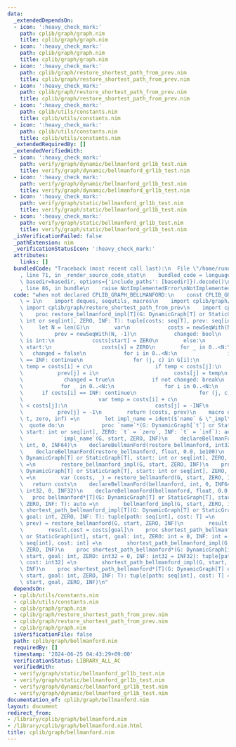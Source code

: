 ```yaml
---
data:
  _extendedDependsOn:
  - icon: ':heavy_check_mark:'
    path: cplib/graph/graph.nim
    title: cplib/graph/graph.nim
  - icon: ':heavy_check_mark:'
    path: cplib/graph/graph.nim
    title: cplib/graph/graph.nim
  - icon: ':heavy_check_mark:'
    path: cplib/graph/restore_shortest_path_from_prev.nim
    title: cplib/graph/restore_shortest_path_from_prev.nim
  - icon: ':heavy_check_mark:'
    path: cplib/graph/restore_shortest_path_from_prev.nim
    title: cplib/graph/restore_shortest_path_from_prev.nim
  - icon: ':heavy_check_mark:'
    path: cplib/utils/constants.nim
    title: cplib/utils/constants.nim
  - icon: ':heavy_check_mark:'
    path: cplib/utils/constants.nim
    title: cplib/utils/constants.nim
  _extendedRequiredBy: []
  _extendedVerifiedWith:
  - icon: ':heavy_check_mark:'
    path: verify/graph/dynamic/bellmanford_grl1b_test.nim
    title: verify/graph/dynamic/bellmanford_grl1b_test.nim
  - icon: ':heavy_check_mark:'
    path: verify/graph/dynamic/bellmanford_grl1b_test.nim
    title: verify/graph/dynamic/bellmanford_grl1b_test.nim
  - icon: ':heavy_check_mark:'
    path: verify/graph/static/bellmanford_grl1b_test.nim
    title: verify/graph/static/bellmanford_grl1b_test.nim
  - icon: ':heavy_check_mark:'
    path: verify/graph/static/bellmanford_grl1b_test.nim
    title: verify/graph/static/bellmanford_grl1b_test.nim
  _isVerificationFailed: false
  _pathExtension: nim
  _verificationStatusIcon: ':heavy_check_mark:'
  attributes:
    links: []
  bundledCode: "Traceback (most recent call last):\n  File \"/home/runner/.local/lib/python3.10/site-packages/onlinejudge_verify/documentation/build.py\"\
    , line 71, in _render_source_code_stat\n    bundled_code = language.bundle(stat.path,\
    \ basedir=basedir, options={'include_paths': [basedir]}).decode()\n  File \"/home/runner/.local/lib/python3.10/site-packages/onlinejudge_verify/languages/nim.py\"\
    , line 86, in bundle\n    raise NotImplementedError\nNotImplementedError\n"
  code: "when not declared CPLIB_GRAPH_BELLMANFORD:\n    const CPLIB_GRAPH_BELLMANFORD*\
    \ = 1\n    import deques, sequtils, macros\n    import cplib/graph/graph\n   \
    \ import cplib/graph/restore_shortest_path_from_prev\n    import cplib/utils/constants\n\
    \    proc restore_bellmanford_impl[T](G: DynamicGraph[T] or StaticGraph[T], start:\
    \ int or seq[int], ZERO, INF: T): tuple[costs: seq[T], prev: seq[int]] =\n   \
    \     let N = len(G)\n        var\n            costs = newSeqWith(N, INF)\n  \
    \          prev = newSeqWith(N, -1)\n            changed: bool\n        when start\
    \ is int:\n            costs[start] = ZERO\n        else:\n            for s in\
    \ start:\n                costs[s] = ZERO\n        for _ in 0..<N:\n         \
    \   changed = false\n            for i in 0..<N:\n                if costs[i]\
    \ == INF: continue\n                for (j, c) in G[i]:\n                    var\
    \ temp = costs[i] + c\n                    if temp < costs[j]:\n             \
    \           prev[j] = i\n                        costs[j] = temp\n           \
    \             changed = true\n            if not changed: break\n        if changed:\n\
    \            for _ in 0..<N:\n                for i in 0..<N:\n              \
    \      if costs[i] == INF: continue\n                    for (j, c) in G[i]:\n\
    \                        var temp = costs[i] + c\n                        if temp\
    \ < costs[j]:\n                            costs[j] = -INF\n                 \
    \           prev[j] = -1\n        return (costs, prev)\n    macro declareBellmanFord(name,\
    \ t, zero, inf) =\n        let impl_name = ident($`name` & \"_impl\")\n      \
    \  quote do:\n            proc `name`*(G: DynamicGraph[`t`] or StaticGraph[`t`],\
    \ start: int or seq[int], ZERO: `t` = `zero`, INF: `t` = `inf`): auto =\n    \
    \            `impl_name`(G, start, ZERO, INF)\n    declareBellmanFord(restore_bellmanford,\
    \ int, 0, INF64)\n    declareBellmanFord(restore_bellmanford, int32, 0, INF32)\n\
    \    declareBellmanFord(restore_bellmanford, float, 0.0, 1e100)\n    proc restore_bellmanford*[T](G:\
    \ DynamicGraph[T] or StaticGraph[T], start: int or seq[int], ZERO, INF: T): auto\
    \ =\n        restore_bellmanford_impl(G, start, ZERO, INF)\n    proc bellmanford_impl[T](G:\
    \ DynamicGraph[T] or StaticGraph[T], start: int or seq[int], ZERO, INF: T): auto\
    \ =\n        var (costs, _) = restore_bellmanford(G, start, ZERO, INF)\n     \
    \   return costs\n    declareBellmanFord(bellmanford, int, 0, INF64)\n    declareBellmanFord(bellmanford,\
    \ int32, 0, INF32)\n    declareBellmanFord(bellmanford, float, 0.0, 1e100)\n \
    \   proc bellmanford*[T](G: DynamicGraph[T] or StaticGraph[T], start: int or seq[int],\
    \ ZERO, INF: T): auto =\n        bellmanford_impl(G, start, ZERO, INF)\n    proc\
    \ shortest_path_bellmanford_impl[T](G: DynamicGraph[T] or StaticGraph[T], start,\
    \ goal: int, ZERO, INF: T): tuple[path: seq[int], cost: T] =\n        var (costs,\
    \ prev) = restore_bellmanford(G, start, ZERO, INF)\n        result.path = prev.restore_shortest_path_from_prev(goal)\n\
    \        result.cost = costs[goal]\n    proc shortest_path_bellmanford*(G: DynamicGraph[int]\
    \ or StaticGraph[int], start, goal: int, ZERO: int = 0, INF: int = INF64): tuple[path:\
    \ seq[int], cost: int] =\n        shortest_path_bellmanford_impl(G, start, goal,\
    \ ZERO, INF)\n    proc shortest_path_bellmanford*(G: DynamicGraph[int32] or StaticGraph[int32],\
    \ start, goal: int, ZERO: int32 = 0, INF: int32 = INF32): tuple[path: seq[int],\
    \ cost: int32] =\n        shortest_path_bellmanford_impl(G, start, goal, ZERO,\
    \ INF)\n    proc shortest_path_bellmanford*[T](G: DynamicGraph[T] or StaticGraph[T],\
    \ start, goal: int, ZERO, INF: T): tuple[path: seq[int], cost: T] =\n        shortest_path_bellmanford_impl(G,\
    \ start, goal, ZERO, INF)\n"
  dependsOn:
  - cplib/utils/constants.nim
  - cplib/utils/constants.nim
  - cplib/graph/graph.nim
  - cplib/graph/restore_shortest_path_from_prev.nim
  - cplib/graph/restore_shortest_path_from_prev.nim
  - cplib/graph/graph.nim
  isVerificationFile: false
  path: cplib/graph/bellmanford.nim
  requiredBy: []
  timestamp: '2024-06-25 04:43:29+09:00'
  verificationStatus: LIBRARY_ALL_AC
  verifiedWith:
  - verify/graph/static/bellmanford_grl1b_test.nim
  - verify/graph/static/bellmanford_grl1b_test.nim
  - verify/graph/dynamic/bellmanford_grl1b_test.nim
  - verify/graph/dynamic/bellmanford_grl1b_test.nim
documentation_of: cplib/graph/bellmanford.nim
layout: document
redirect_from:
- /library/cplib/graph/bellmanford.nim
- /library/cplib/graph/bellmanford.nim.html
title: cplib/graph/bellmanford.nim
---
```

